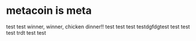 # metacoin is meta

test
test
winner, winner, chicken dinner!!
test
test
test
testdgfdgtest
test
test
test
trdt
test
test
